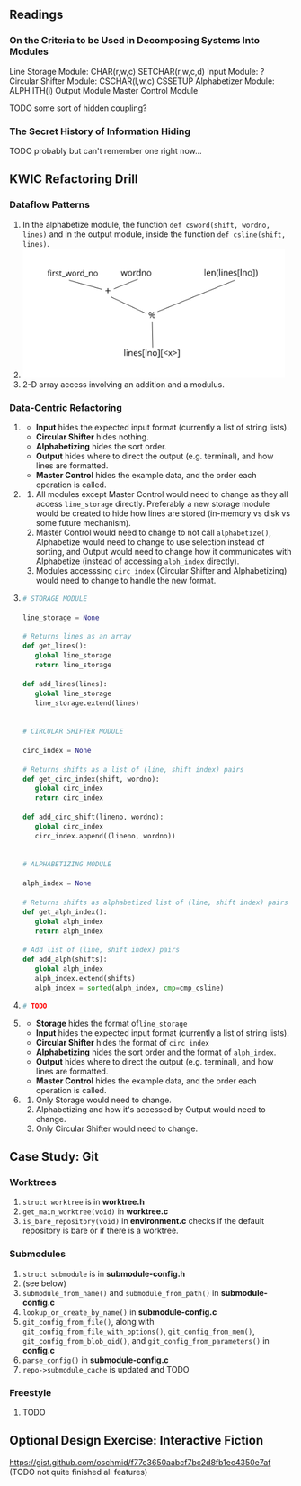 ## Readings

### On the Criteria to be Used in Decomposing Systems Into Modules

Line Storage Module:
   CHAR(r,w,c)
   SETCHAR(r,w,c,d)
Input Module:
   ?
Circular Shifter Module:
   CSCHAR(l,w,c)
   CSSETUP
Alphabetizer Module:
   ALPH
   ITH(i)
Output Module
Master Control Module

TODO some sort of hidden coupling?

### The Secret History of Information Hiding

TODO probably but can't remember one right now...

## KWIC Refactoring Drill

### Dataflow Patterns

1. In the alphabetize module, the function `def csword(shift, wordno, lines)` and in the output module, inside the function `def csline(shift, lines)`.
1. ![Dataflow](https://github.com/oschmid/jkoppelwebcourse/raw/master/4-DataOverCode-Dataflow.png)
1. 2-D array access involving an addition and a modulus.

### Data-Centric Refactoring

1.
   - **Input** hides the expected input format (currently a list of string lists).
   - **Circular Shifter** hides nothing.
   - **Alphabetizing** hides the sort order.
   - **Output** hides where to direct the output (e.g. terminal), and how lines are formatted.
   - **Master Control** hides the example data, and the order each operation is called.
1. 
   1. All modules except Master Control would need to change as they all access `line_storage` directly. Preferably a new storage module would be created to hide how lines are stored (in-memory vs disk vs some future mechanism).
   1. Master Control would need to change to not call `alphabetize()`, Alphabetize would need to change to use selection instead of sorting, and Output would need to change how it communicates with Alphabetize (instead of accessing `alph_index` directly).
   1. Modules accesssing `circ_index` (Circular Shifter and Alphabetizing) would need to change to handle the new format.
1. 
   ```python
   # STORAGE MODULE
   
   line_storage = None
   
   # Returns lines as an array
   def get_lines():
      global line_storage
      return line_storage
   
   def add_lines(lines):
      global line_storage
      line_storage.extend(lines)
   
   
   # CIRCULAR SHIFTER MODULE
   
   circ_index = None
   
   # Returns shifts as a list of (line, shift index) pairs
   def get_circ_index(shift, wordno):
      global circ_index
      return circ_index
   
   def add_circ_shift(lineno, wordno):
      global circ_index
      circ_index.append((lineno, wordno))
   
   
   # ALPHABETIZING MODULE
   
   alph_index = None
   
   # Returns shifts as alphabetized list of (line, shift index) pairs
   def get_alph_index():
      global alph_index
      return alph_index
   
   # Add list of (line, shift index) pairs
   def add_alph(shifts):
      global alph_index
      alph_index.extend(shifts)
      alph_index = sorted(alph_index, cmp=cmp_csline)
   ```
1.
   ```python
   # TODO
   ```
1. 
   - **Storage** hides the format of`line_storage`
   - **Input** hides the expected input format (currently a list of string lists).
   - **Circular Shifter** hides the format of `circ_index`
   - **Alphabetizing** hides the sort order and the format of `alph_index`.
   - **Output** hides where to direct the output (e.g. terminal), and how lines are formatted.
   - **Master Control** hides the example data, and the order each operation is called.
1. 
   1. Only Storage would need to change.
   1. Alphabetizing and how it's accessed by Output would need to change.
   1. Only Circular Shifter would need to change.

## Case Study: Git

### Worktrees

1. `struct worktree` is in **worktree.h**
1. `get_main_worktree(void)` in **worktree.c**
1. `is_bare_repository(void)` in **environment.c** checks if the default repository is bare or if there is a worktree.

### Submodules

1. `struct submodule` is in **submodule-config.h**
1. (see below)
1. `submodule_from_name()` and `submodule_from_path()` in **submodule-config.c**
1. `lookup_or_create_by_name()` in **submodule-config.c**
1. `git_config_from_file()`, along with `git_config_from_file_with_options()`, `git_config_from_mem()`, `git_config_from_blob_oid()`, and `git_config_from_parameters()` in **config.c**
1. `parse_config()` in **submodule-config.c**
1. `repo->submodule_cache` is updated and TODO

### Freestyle

1. TODO

## Optional Design Exercise: Interactive Fiction

https://gist.github.com/oschmid/f77c3650aabcf7bc2d8fb1ec4350e7af
(TODO not quite finished all features)
